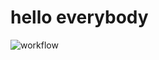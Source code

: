# hello everybody
![workflow](https://github.com/<UserName>/<RepositoryName>/actions/workflows/main.yml/badge.svg)